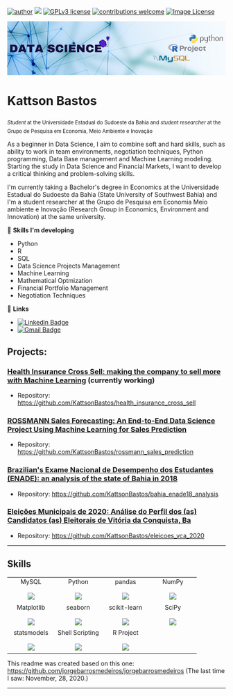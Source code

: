 [![author](https://img.shields.io/badge/author-KattsonBastos-red.svg)](https://linkedin.com/in/kattson-bastos-07b07a194/) [![](https://img.shields.io/badge/python-3.7+-blue.svg)](https://www.python.org/downloads/release/python-365/) [![GPLv3 license](https://img.shields.io/badge/License-GPLv3-blue.svg)](http://perso.crans.org/besson/LICENSE.html) [![contributions welcome](https://img.shields.io/badge/Contributions-Welcome-brightgreen.svg?style=flat)](https://github.com/KattsonBastos/KattsonBastos/issues) [![Image License](https://img.shields.io/badge/Banner:-Credits-red.svg?style=flat)](https://github.com/KattsonBastos/KattsonBastos/blob/main/Image%20License.txt)

<p align="center">
  <img src="banner.png" >
</p>

# Kattson Bastos
<sub>*Student* at the Universidade Estadual do Sudoeste da Bahia and *student researcher* at the Grupo de Pesquisa em Economia, Meio Ambiente e Inovação</sub>

As a beginner in Data Science, I aim to combine soft and hard skills, such as ability to work in team environments, negotiation techniques, Python programming, Data Base management and Machine Learning modeling. Starting the study in Data Science and Financial Markets, I want to develop a critical thinking and problem-solving skills.

I'm currently taking a Bachelor's degree in Economics at the Universidade Estadual do Sudoeste da Bahia (State University of Southwest Bahia) and I'm a student researcher at the Grupo de Pesquisa em Economia Meio ambiente e Inovação (Research Group in Economics, Environment and Innovation) at the same university.

🎯 **Skills I'm developing**
 - Python
 - R
 - SQL
 - Data Science Projects Management
 - Machine Learning
 - Mathematical Optmization
 - Financial Portfolio Management
 - Negotiation Techniques

🔗 **Links**

* [![Linkedin Badge](https://img.shields.io/badge/-KattsonBastos-blue?style=flat-square&logo=Linkedin&logoColor=white&link=https://www.linkedin.com/in/kattson-bastos-07b07a194/)](https://www.linkedin.com/in/kattson-bastos-07b07a194/)
* [![Gmail Badge](https://img.shields.io/badge/-kattsonbastos@gmail.com-c14438?style=flat-square&logo=Gmail&logoColor=white&link=mailto:kattsonbastos@gmail.com)](mailto:kattsonbastos@gmail.com)

## Projects: 

### [Health Insurance Cross Sell: making the company to sell more with Machine Learning](https://github.com/KattsonBastos/health_insurance_cross_sell) (currently working)
  * Repository: https://github.com/KattsonBastos/health_insurance_cross_sell

### [ROSSMANN Sales Forecasting: An End-to-End Data Science Project Using Machine Learning for Sales Prediction](https://github.com/KattsonBastos/rossmann_sales_prediction)
  * Repository: https://github.com/KattsonBastos/rossmann_sales_prediction

### [Brazilian's Exame Nacional de Desempenho dos Estudantes (ENADE): an analysis of the state of Bahia in 2018](https://github.com/KattsonBastos/bahia_enade18_analysis)
  * Repository: https://github.com/KattsonBastos/bahia_enade18_analysis

### [Eleições Municipais de 2020: Análise do Perfil dos (as) Candidatos (as) Eleitorais de Vitória da Conquista, Ba](https://github.com/KattsonBastos/eleicoes_vca_2020)
  * Repository: https://github.com/KattsonBastos/eleicoes_vca_2020

---
## Skills

<table>
  <tbody>
    <tr valign="top">
      <td width="25%" align="center">
        <span>MySQL</span><br><br>
        <img height="64px" src="https://cdn.svgporn.com/logos/mysql.svg">
      </td>
      <td width="25%" align="center">
        <span>Python</span><br><br>
        <img height="64px" src="https://cdn.svgporn.com/logos/python.svg">
      </td>
      <td width="25%" align="center">
        <span>pandas</span><br><br>
        <img height="64px" src="https://pandas.pydata.org/static/img/pandas.svg">
      </td>
      <td width="25%" align="center">
        <span>NumPy</span><br><br>
        <img height="64px" src="https://numpy.org/images/logos/numpy.svg">
      </td>
    </tr>
    <tr valign="top">
      <td width="25%" align="center">
        <span>Matplotlib</span><br><br>
        <img height="64px" src="https://matplotlib.org/_images/sphx_glr_logos2_001.png">
      </td>
      <td width="25%" align="center">
        <span>seaborn</span><br><br>
        <img height="64px" src="https://seaborn.pydata.org/_static/logo-wide-lightbg.svg">
      </td>
      <td width="25%" align="center">
        <span>scikit-learn</span><br><br>
        <img height="64px" src="https://scikit-learn.org/stable/_images/scikit-learn-logo-notext.png">
      </td>
      <td width="25%" align="center">
        <span>SciPy</span><br><br>
        <img height="64px" src="https://bids.berkeley.edu/sites/default/files/styles/450x254/public/projects/scipy_logo_450x254.png?itok=kcdZBxrP">
      </td>
    <tr valign="top">
      <td width="25%" align="center">
        <span>statsmodels</span><br><br>
        <img height="64px" src="https://www.statsmodels.org/stable/_images/statsmodels-logo-v2.svg">
      </td>
      <td width="25%" align="center">
        <span>Shell Scripting</span><br><br>
        <img height="64px" src="https://www.vectorlogo.zone/logos/gnu_bash/gnu_bash-official.svg">
      </td>
      <td width="25%" align="center">
        <span>R Project</span><br><br>
        <img height="64px" src="https://www.vectorlogo.zone/logos/r-project/r-project-ar21.svg">
      </td>
    </tr>
   </tbody>
</table>

This readme was created based on this one: https://github.com/jorgebarrosmedeiros/jorgebarrosmedeiros (The last time I saw: November, 28, 2020.)

---





